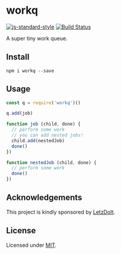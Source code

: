# workq

[![js-standard-style](https://img.shields.io/badge/code%20style-standard-brightgreen.svg?style=flat)](http://standardjs.com/) [![Build Status](https://travis-ci.org/delvedor/workq.svg?branch=master)](https://travis-ci.org/delvedor/workq)

A super tiny work queue.

## Install
```
npm i workq --save
```
## Usage
```js
const q = require('workq')()

q.add(job)

function job (child, done) {
  // perform some work
  // you can add nested jobs!
  child.add(nestedJob)
  done()
})

function nestedJob (child, done) {
  // perform some work
  done()
})
```

## Acknowledgements

This project is kindly sponsored by [LetzDoIt](http://www.letzdoitapp.com/).

## License

Licensed under [MIT](./LICENSE).

